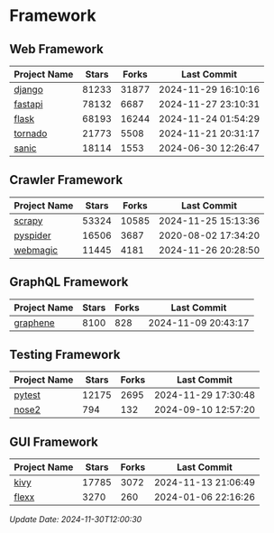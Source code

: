 # Framework

## Web Framework
| Project Name | Stars | Forks | Last Commit |
| ------------ | ----- | ----- | ----------- |
| [django](https://github.com/django/django) | 81233 | 31877 | 2024-11-29 16:10:16 |
| [fastapi](https://github.com/fastapi/fastapi) | 78132 | 6687 | 2024-11-27 23:10:31 |
| [flask](https://github.com/pallets/flask) | 68193 | 16244 | 2024-11-24 01:54:29 |
| [tornado](https://github.com/tornadoweb/tornado) | 21773 | 5508 | 2024-11-21 20:31:17 |
| [sanic](https://github.com/sanic-org/sanic) | 18114 | 1553 | 2024-06-30 12:26:47 |

## Crawler Framework
| Project Name | Stars | Forks | Last Commit |
| ------------ | ----- | ----- | ----------- |
| [scrapy](https://github.com/scrapy/scrapy) | 53324 | 10585 | 2024-11-25 15:13:36 |
| [pyspider](https://github.com/binux/pyspider) | 16506 | 3687 | 2020-08-02 17:34:20 |
| [webmagic](https://github.com/code4craft/webmagic) | 11445 | 4181 | 2024-11-26 20:28:50 |

## GraphQL Framework
| Project Name | Stars | Forks | Last Commit |
| ------------ | ----- | ----- | ----------- |
| [graphene](https://github.com/graphql-python/graphene) | 8100 | 828 | 2024-11-09 20:43:17 |

## Testing Framework
| Project Name | Stars | Forks | Last Commit |
| ------------ | ----- | ----- | ----------- |
| [pytest](https://github.com/pytest-dev/pytest) | 12175 | 2695 | 2024-11-29 17:30:48 |
| [nose2](https://github.com/nose-devs/nose2) | 794 | 132 | 2024-09-10 12:57:20 |

## GUI Framework
| Project Name | Stars | Forks | Last Commit |
| ------------ | ----- | ----- | ----------- |
| [kivy](https://github.com/kivy/kivy) | 17785 | 3072 | 2024-11-13 21:06:49 |
| [flexx](https://github.com/flexxui/flexx) | 3270 | 260 | 2024-01-06 22:16:26 |

*Update Date: 2024-11-30T12:00:30*